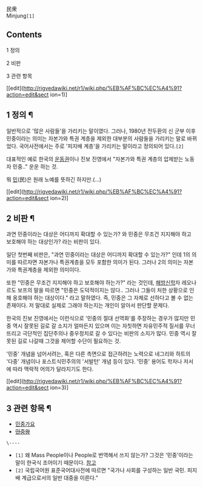 民衆  
Minjung`[1]`

## Contents

    

1 정의

2 비판

3 관련 항목

[[edit](http://rigvedawiki.net/r1/wiki.php/%EB%AF%BC%EC%A4%91?action=edit&sect
ion=1)]

## 1 정의 ¶

일반적으로 '많은 사람들'을 가리키는 말이였다. 그러나, 1980년 전두환의 신 군부 이후 민중이라는 의미는 자본가와 특권 계층을 제외한
대부분의 사람들을 가리키는 말로 바뀌었다. 국어사전에서는 주로 '피지배 계층'을 가리키는 말이라고 정의되어 있다.`[2]`

  

대표적인 예로 한국의 [운동권](%EC%9A%B4%EB%8F%99%EA%B6%8C.md)이나 진보 진영에서 "자본가와 특권 계층의
압제받는 노동자 민중.." 운운 하는 것.

  

뭐 [민](%EB%AF%BC.md)(民)은 원래 노예를 뜻하긴 하지만.(...)

[[edit](http://rigvedawiki.net/r1/wiki.php/%EB%AF%BC%EC%A4%91?action=edit&sect
ion=2)]

## 2 비판 ¶

과연 민중이라는 대상은 어디까지 확대할 수 있는가? 와 민중은 무조건 지지해야 하고 보호해야 하는 대상인가? 라는 비판이 있다.

  

일단 첫번째 비판은, "과연 민중이라는 대상은 어디까지 확대할 수 있는가?" 인데 1의 의미를 따르자면 자본가나 특권계층을 모두 포함한
의미가 된다. 그러나 2의 의미는 자본가와 특권계층을 제외한 의미이다.

  

또한 "민중은 무조건 지지해야 하고 보호해야 하는가?" 라는 것인데,
[해방신학](%ED%95%B4%EB%B0%A9%EC%8B%A0%ED%95%99.md)자 레오나르도 보프의 말을 따르면 "민중은
도덕적이지는 않다.. 그러나 그들이 처한 상황으로 인해 옹호해야 하는 대상이다." 라고 말하였다. 즉, 민중은 그 자체로 선하다고 볼 수
없는 존재이다. 저 말대로 실제로 그래야 하는지는 개인이 알아서 판단할 문제다.

  

한국의 진보 진영에서는 이런식으로 '민중의 절대 선역화'를 주장하는 경우가 많지만 민중 역시 잘못된 길로 갈 소지가 얼마든지 있으며 이는
자칫하면 자유민주적 질서를 무너뜨리고 극단적인 집단주의나 중우정치로 갈 수 있다는 비판의 소지가 많다. 민중 역시 잘못된 길로 나갈때 그것을
제어할 수단이 필요하는 것.

  

'민중' 개념을 넘어서려는, 혹은 다른 측면으로 접근하려는 노력으로 네그리와 하트의 '다중' 개념이나 포스트식민주의의 '서발턴' 개념 등이
있다. '민중' 용어도 학자나 저서에 따라 맥락적 어의가 달라지기도 한다.

[[edit](http://rigvedawiki.net/r1/wiki.php/%EB%AF%BC%EC%A4%91?action=edit&sect
ion=3)]

## 3 관련 항목 ¶

  * [민중가요](%EB%AF%BC%EC%A4%91%EA%B0%80%EC%9A%94.md)
  * <del>[민중왕](%EB%AF%BC%EC%A4%91%EC%99%95.md)</del>

`\----`

  * `[1]` 왜 Mass People이나 People로 번역해서 쓰지 않는가? 그것은 '민중'이라는 말이 한국식 조어이기 때문이다. [참고](http://blog.ohmynews.com/hamsh01313/384316)
  * `[2]` 국립국어원 표준국어대사전에 따르면 "국가나 사회를 구성하는 일반 국민. 피지배 계급으로서의 일반 대중을 이른다."

